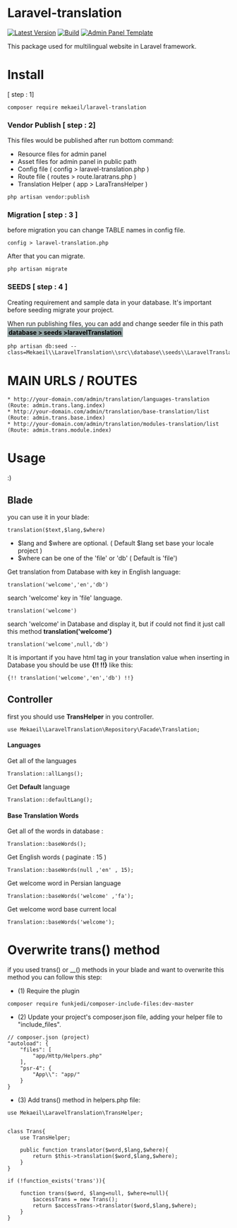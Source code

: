 # Laravel-translation

[![Latest Version](https://img.shields.io/badge/Latest%20Version-1.0.1-blue.svg?style=flat)](https://github.com/Mekaeil/Laravel-translation/releases)
[![Build](https://img.shields.io/badge/build-passing-green.svg?style=flat)](https://github.com/Mekaeil/Laravel-translation)
[![Admin Panel Template](https://img.shields.io/badge/Admin%20Panel-Gentelella-yellowgreen.svg?style=flat)](https://github.com/puikinsh/gentelella)


This package used for multilingual website in Laravel framework.

# Install

[ step : 1]
```
composer require mekaeil/laravel-translation
```  

### Vendor Publish [ step : 2]

This files would be published after run bottom command:

*   Resource files for admin panel
*   Asset files for admin panel in public path
*   Config file ( config > laravel-translation.php )
*   Route file ( routes > route.laratrans.php )
*   Translation Helper ( app > LaraTransHelper )

```
php artisan vendor:publish 
```

### Migration [ step : 3 ]
before migration you can change TABLE names in config file.
    
```
config > laravel-translation.php
```

After that you can migrate.
    
```
php artisan migrate
```

### SEEDS [ step : 4 ]
Creating requirement and sample data in your database. It's important before seeding migrate your project.

When run publishing files, you can add and change seeder file in this path <br>
<span style="background:#95a5a6;color:#000;padding:0.2em;display:inline-block;">**database > seeds >laravelTranslation**
    
```
php artisan db:seed --class=Mekaeil\\LaravelTranslation\\src\\database\\seeds\\LaravelTranslationSeeder
```
    
    
# MAIN URLS / ROUTES

```
* http://your-domain.com/admin/translation/languages-translation    (Route: admin.trans.lang.index)
* http://your-domain.com/admin/translation/base-translation/list    (Route: admin.trans.base.index)
* http://your-domain.com/admin/translation/modules-translation/list (Route: admin.trans.module.index)    
```

# Usage

:)

## Blade 

you can use it in your blade:

```
translation($text,$lang,$where)
```
* $lang and $where are optional. ( Default $lang set base your locale project )
* $where can be one of the 'file' or 'db' ( Default is 'file')
 
 Get translation from Database with key in English language:
```
translation('welcome','en','db')
```

search 'welcome' key in 'file' language.  
```
translation('welcome')
```

search 'welcome' in Database and display it, but if could not find
  it just call this method **translation('welcome')**
```
translation('welcome',null,'db')
```
It is important if you have html tag in your translation value when inserting in Database 
you should be use **{!! !!}** like this:

```
{!! translation('welcome','en','db') !!}
```

## Controller 

first you should use **TransHelper** in you controller.

```
use Mekaeil\LaravelTranslation\Repository\Facade\Translation;
```

#### Languages

Get all of the languages
``` 
Translation::allLangs();
```
Get **Default** language
``` 
Translation::defaultLang();
```

#### Base Translation Words

Get all of the words in database :
``` 
Translation::baseWords();
```
Get English words ( paginate : 15 )
 ``` 
Translation::baseWords(null ,'en' , 15);
 ```
Get welcome word in Persian language
 ``` 
Translation::baseWords('welcome' ,'fa');
 ```
Get welcome word base current local 
 ``` 
Translation::baseWords('welcome');
 ```


# Overwrite **trans()** method
    
if you used trans() or __() methods in your blade and want to overwrite this method
you can follow this step:

* (1) Require the plugin  

```
composer require funkjedi/composer-include-files:dev-master
```

* (2) Update your project's composer.json file, adding your helper file to "include_files".

```
// composer.json (project)
"autoload": {
    "files": [
        "app/Http/Helpers.php"
    ],
    "psr-4": {
        "App\\": "app/"
    }
}
```

* (3) Add trans() method in helpers.php file:
```
use Mekaeil\LaravelTranslation\TransHelper;


class Trans{
    use TransHelper;

    public function translator($word,$lang,$where){
        return $this->translation($word,$lang,$where);
    }
}

if (!function_exists('trans')){

    function trans($word, $lang=null, $where=null){
        $accessTrans = new Trans();
        return $accessTrans->translator($word,$lang,$where);
    }  
}

```
